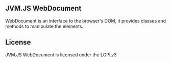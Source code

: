 JVM.JS WebDocument
------------------
WebDocument is an interface to the browser's DOM, it provides classes and methods to manipulate the elements.

License
-------
JVM.JS WebDocument is licensed under the LGPLv3
